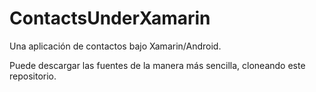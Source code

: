 # ContactsUnderXamarin
Una aplicación de contactos bajo Xamarin/Android.

Puede descargar las fuentes de la manera más sencilla, cloneando este repositorio.
